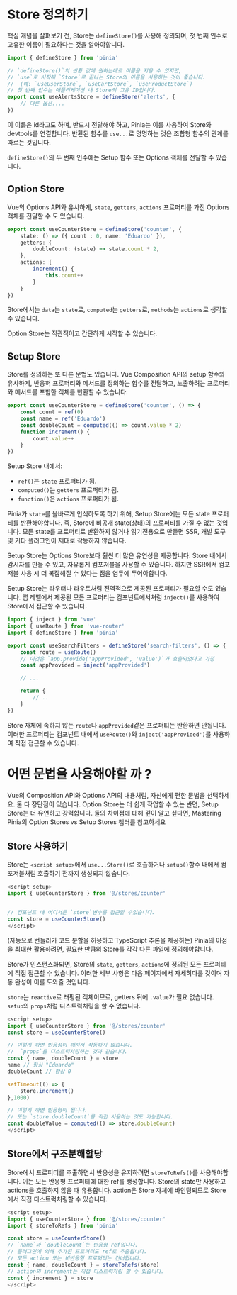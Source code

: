 # Store 정의하기
핵심 개념을 살펴보기 전, Store는 `defineStore()`를 사용해 정의되며, 첫 번째 인수로 고유한 이름이 필요하다는 것을 알아야합니다.
```typescript
import { defineStore } from 'pinia'

// `defineStore()`의 반환 값에 원하는대로 이름을 지을 수 있지만,
// `use`로 시작해 `Store`로 끝나는 Store의 이름을 사용하는 것이 좋습니다.
//  (예: `useUserStore`, `useCartStore`, `useProductStore`)
// 첫 번째 인수는 애플리케이션 내 Store의 고유 ID입니다.
export const useAlertsStore = defineStore('alerts', {
    // 다른 옵션....
})
```

이 이름은 id라고도 하며, 반드시 전달해야 하고, Pinia는 이를 사용하여 Store와 devtools를 연결합니다. 반환된 함수를 `use...`로 명명하는 것은 조합형 함수의 관계를 따르는 것입니다.

`defineStore()`의 두 번째 인수에는 Setup 함수 또는 Options 객체를 전달할 수 있습니다.

## Option Store
Vue의 Options API와 유사하게, `state`, `getters`, `actions` 프로퍼티를 가진 Options 객체를 전달할 수 도 있습니다.

```typescript
export const useCounterStore = defineStore('counter', {
    state: () => ({ count : 0, name: 'Eduardo' }),
    getters: {
        doubleCount: (state) => state.count * 2,
    },
    actions: {
        increment() {
            this.count++
        }
    }
})
```
Store에서는 `data`는 `state`로, `computed`는 `getters`로, `methods`는 `actions`로 생각할 수 있습니다.

Option Store는 직관적이고 간단하게 시작할 수 있습니다.

## Setup Store
Store를 정의하는 또 다른 문법도 있습니다. Vue Composition API의 setup 함수와 유사하게, 반응혀 프로퍼티와 메서드를 정의하는 함수를 전달하고, 노출하려는 프로퍼티와 메서드를 포함한 객체를 반환할 수 있습니다.

```typescript
export const useCounterStore = defineStore('counter', () => {
    const count = ref(0)
    const name = ref('Eduardo')
    const doubleCount = computed(() => count.value * 2)
    function increment() {
        count.value++
    }
})
```
Setup Store 내에서:
- `ref()`는 `state` 프로퍼티가 됨.
- `computed()`는 `getters` 프로퍼티가 됨.
- `function()`은 `actions` 프로퍼티가 됨.

Pinia가 `state`를 올바르게 인식하도록 하기 위해, Setup Store에는 모든 state 프로퍼티를 반환해야합니다.
즉, Store에 비공개 state(상태)의 프로퍼티를 가질 수 없는 것입니다. 
모든 state를 프로퍼티로 반환하지 않거나 읽기전용으로 만들면 SSR, 개발 도구 및 기타 플러그인이 제대로 작동하지 않습니다.

Setup Store는 Options Store보다 훨씬 더 많은 유연성을 제공합니다.
Store 내에서 감시자를 만들 수 있고, 자유롭게 컴포저블을 사용할 수 있습니다. 하지만 SSR에서 컴포저블 사용 시 더 복잡해질 수 있다는 점을 염두에 두어야합니다.

Setup Store는 라우터나 라우트처럼 전역적으로 제공된 프로퍼티가 필요할 수도 있습니다.
앱 레벨에서 제공된 모든 프로퍼티는 컴포넌트에서처럼 `inject()`를 사용하여 Store에서 접근할 수 있습니다.

```typescript
import { inject } from 'vue'
import { useRoute } from 'vue-router'
import { defineStore } from 'pinia'

export const useSearchFilters = defineStore('search-filters', () => {
    const route = useRoute()
    // 이것은 `app.provide('appProvided', 'value')`가 호출되었다고 가정
    const appProvided = inject('appProvided')

    // ...

    return {
        // ..
    }
})
```
Store 자체에 속하지 않는 `route`나 `appProvided`같은 프로퍼티는 반환하면 안됩니다.
이러한 프로퍼티는 컴포넌트 내에서 `useRoute()`와 `inject('appProvided')`를 사용하여 직접 접근할 수 있습니다.

# 어떤 문법을 사용해야할 까 ?
Vue의 Composition API와 Options API의 내용처럼, 자신에게 편한 문법을 선택하세요.
둘 다 장단점이 있습니다. Option Store는 더 쉽게 작업할 수 있는 반면, Setup Store는 더 유연하고 강력합니다. 둘의 차이점에 대해 깊이 알고 싶다면, Mastering Pinia의 Option Stores vs Setup Stores 챕터를 참고하세요

## Store 사용하기
Store는 `<script setup>`에서 `use...Store()`로 호출하거나 `setup()`함수 내에서 컴포저블처럼 호출하기 전까지 생성되지 않습니다.
```typescript
<script setup>
import { useCounterStore } from '@/stores/counter'


// 컴포넌트 내 어디서든 `store`변수를 접근할 수있습니다.
const store = useCounterStore()
</script>
```
(자동으로 번들러가 코드 분할을 허용하고 TypeScript 추론을 제공하는) Pinia의 이점을 최대한 활용하려면, 필요한 만큼의 Store를 각각 다른 파일에 정의해야합니다.

Store가 인스턴스화되면, Store의 `state`, `getters`, `actions`에 정의된 모든 프로퍼티에 직접 접근할 수 있습니다. 이러한 세부 사항은 다음 페이지에서 자세히다룰 것이며 자동 완성이 이를 도와줄 것입니다.

`store`는 `reactive`로 래핑된 객체이므로, getters 뒤에 `.value`가 필요 없습니다.
`setup`의 `props`처럼 디스트럭처링을 할 수 없습니다.
```typescript
<script setup>
import { useCounterStore } from '@/stores/counter'
const store = useCounterStore()

// 이렇게 하면 반응성이 깨져서 작동하지 않습니다.
//  `props`를 디스트럭처링하는 것과 같습니다.
const { name, doubleCount } = store
name // 항상 "Eduardo"
doubleCount // 항상 0

setTimeout(() => {
    store.increment()
},1000)

// 이렇게 하면 반응형이 됩니다.
// 또는 `store.doubleCount`를 직접 사용하는 것도 가능합니다.
const doubleValue = computed(() => store.doubleCount)
</script>
```

## Store에서 구조분해할당
Store에서 프로퍼티를 추출하면서 반응성을 유지하려면 `storeToRefs()`를 사용해야합니다. 이는 모든 반응형 프로퍼티에 대한 ref를 생성합니다. Store의 state만 사용하고 actions을 호출하지 않을 때 유용합니다. 
action은 Store 자체에 바인딩되므로 Store에서 직접 디스트럭처링할 수 있습니다.

```typescript
<script setup>
import { useCounterStore } from '@/stores/counter'
import { storeToRefs } from 'pinia'

const store = useCounterStore()
// `name`과 `doubleCount`는 반응형 ref입니다.
// 플러그인에 의해 추가된 프로퍼티도 ref로 추출됩니다.
// 모든 action 또는 비반응형 프로퍼티는 건너뜁니다.
const { name, doubleCount } = storeToRefs(store)
// action의 increment는 직접 디스트럭처링 할 수 있습니다.
const { increment } = store
</script>
```